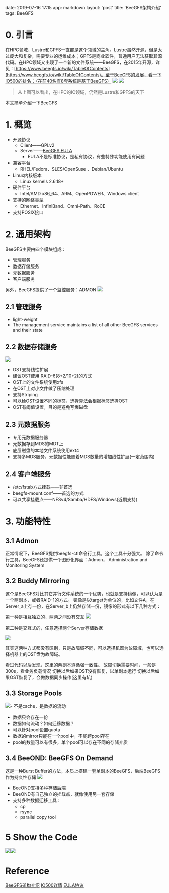 date: 2019-07-16 17:15
app: markdown
layout: 'post'
title: 'BeeGFS架构介绍'
tags: BeeGFS

# 0. 引言
在HPC领域，Lustre和GPFS一直都是这个领域的主角。Lustre虽然开源，但是太过庞大和复杂，需要专业的运维成本；GPFS是商业软件，普通用户无法获取其源代码。在HPC领域又出现了一个新的文件系统——BeeGFS，在2015年开源，详见：[https://www.beegfs.io/wiki/TableOfContents](https://www.beegfs.io/wiki/TableOfContents)。至于BeeGFS的发展，看一下IO500的排名：（在前40名有8套系统是基于BeeGFS）
![](./_image/2019-07-16/2019-07-16-19-20-48.png)
![](./_image/2019-07-16/2019-07-16-19-23-15.png)

>  从上图可以看出，在HPC的IO领域，仍然是Lustre和GPFS的天下

本文简单介绍一下BeeGFS

# 1. 概览
- 开源协议
    - Client——GPLv2
    - Server——[BeeGFS EULA](https://www.beegfs.io/docs/BeeGFS_EULA.txt)
        - EULA不是标准协议，是私有协议，有些特殊功能使用有问题
- 兼容平台
    - RHEL/Fedora、SLES/OpenSuse 、Debian/Ubuntu
- Linux内核版本
    - Linux kernels 2.6.18+
- 硬件平台
    - Intel/AMD x86_64、ARM、OpenPOWER、Windows client
- 支持的网络类型
    - Ethernet、InfiniBand、Omni-Path、RoCE
- 支持POSIX接口

# 2. 通用架构
BeeGFS主要由四个模块组成：
- 管理服务
- 数据存储服务
- 元数据服务
- 客户端服务

另外，BeeGFS提供了一个监控服务：ADMON
![](./_image/2019-07-16/2019-07-16-20-16-20.png)

## 2.1 管理服务
- light-weight
- The management service maintains a list of all other BeeGFS services and their state
## 2.2 数据存储服务
![](./_image/2019-07-16/2019-07-24-17-06-53.png)

- OST支持线性扩展
- 建议OST使用 RAID-6(8+2/10+2)的方式
- OST上的文件系统使用xfs
- 在OST上对小文件做了压缩处理
- 支持Striping
- 可以给OST设置不同的标签，选择算法会根据标签选择OST
- OST有阈值设置，目的是避免写爆磁盘

## 2.3 元数据服务
- 专用元数据服务器
- 元数据存到MDS的MDT上
- 底层磁盘的本地文件系统使用ext4
- 支持多MDS服务，元数据性能随着MDS数量的增加线性扩展(一定范围内)
## 2.4 客户端服务
- /etc/fstab方式挂载——非首选
- beegfs-mount.conf——首选的方式
- 可以共享挂载点——NFSv4/Samba/HDFS/Windows(近期支持)

# 3. 功能特性
## 3.1 Admon
正常情况下，BeeGFS提供beegfs-ctl命令行工具，这个工具十分强大。
除了命令行工具，BeeGFS还提供一个图形化界面：Admon， Administration and Monitoring System

## 3.2 Buddy Mirroring
这个是BeeGFS对比其它并行文件系统的一个优势，也就是支持镜像，可以认为是一个两副本，或者RAID-1的方式。
镜像是以target为单位的，比如文件A，在Server_a上存一份，在Server_b上仍然存储一份，镜像的形式有以下几种方式：

第一种是相互独立的，两两之间没有交互
![](./_image/2019-07-16/2019-07-24-17-24-50.png)



第二种是交互式的，任意选择两个Server存储数据

![](./_image/2019-07-16/2019-07-24-17-25-19.png)

其实这两种方式都没有区别，只是故障域不同，可以选择机器为故障域，也可以选择机器上的OST盘为故障域。

看过代码以后发现，这里的两副本遵循强一致性。
故障切换需要时间，一般是300s，看业务负载情况
切换以后如果OST没有恢复，以单副本运行
切换以后如果OST恢复了，会做数据同步操作(这里有坑)

## 3.3 Storage Pools
![](./_image/2019-07-16/2019-07-24-17-37-45.png)- 不是cache，是数据的流动
- 数据只会存在一份
- 数据如何流动？如何迁移数据？
- 可以针对pool设置quota
- 数据的mirror只能在一个pool中，不能跨pool存在
- pool的数量可以有很多，单个pool可以存在不同的存储介质

## 3.4 BeeOND: BeeGFS On Demand
这是一种Burst Buffer的方法，本质上搭建一套单副本的BeeGFS，后端BeeGFS作为持久性存储
![](./_image/2019-07-16/2019-07-24-17-39-08.png)

- BeeOND支持多种存储后端
- BeeOND有自己独立的挂载点，就像使用另一套存储
- 支持多种数据迁移工具：
    - cp
    - rsync
    - parallel copy tool
# 5 Show the Code
![](./_image/2019-07-16/2019-07-24-17-43-01.png)![](./_image/2019-07-16/2019-07-24-17-43-06.png)
# Reference
[BeeGFS架构介绍](https://www.beegfs.io/docs/whitepapers/Introduction_to_BeeGFS_by_ThinkParQ.pdf)
[IO500详情](https://www.vi4io.org/std/io500/start)
[EULA协议](https://www.beegfs.io/docs/BeeGFS_EULA.txt)